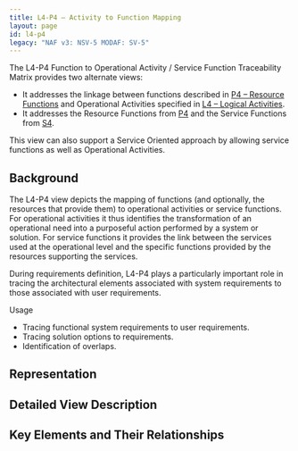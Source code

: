 ```yaml
---
title: L4-P4 – Activity to Function Mapping
layout: page
id: l4-p4
legacy: "NAF v3: NSV-5 MODAF: SV-5"
---
```


The L4-P4 Function to Operational Activity / Service Function
Traceability Matrix provides two alternate views:

-   It addresses the linkage between functions described in [P4 –
    Resource Functions](p4.html) and Operational Activities specified in [L4
    – Logical Activities](l4.html).
-   It addresses the Resource Functions from [P4](p4.html) and the Service
    Functions from [S4](s4.html).

This view can also support a Service Oriented approach by allowing
service functions as well as Operational Activities.

## Background

The L4-P4 view depicts the mapping of functions (and optionally, the
resources that provide them) to operational activities or service
functions. For operational activities it thus identifies the
transformation of an operational need into a purposeful action performed
by a system or solution. For service functions it provides the link
between the services used at the operational level and the specific
functions provided by the resources supporting the services.

During requirements definition, L4-P4 plays a particularly important
role in tracing the architectural elements associated with system
requirements to those associated with user requirements.

Usage

-   Tracing functional system requirements to user requirements.
-   Tracing solution options to requirements.
-   Identification of overlaps.

## Representation

## Detailed View Description

## Key Elements and Their Relationships



